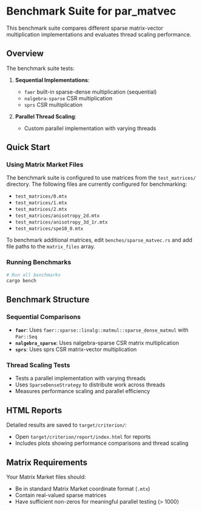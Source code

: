 # Benchmark Suite for par_matvec

This benchmark suite compares different sparse matrix-vector multiplication implementations and evaluates thread scaling performance.

## Overview

The benchmark suite tests:

1. **Sequential Implementations**:
   - `faer` built-in sparse-dense multiplication (sequential)
   - `nalgebra-sparse` CSR multiplication
   - `sprs` CSR multiplication

2. **Parallel Thread Scaling**:
   - Custom parallel implementation with varying threads

## Quick Start

### Using Matrix Market Files

The benchmark suite is configured to use matrices from the `test_matrices/` directory. The following files are currently configured for benchmarking:
- `test_matrices/0.mtx`
- `test_matrices/1.mtx`
- `test_matrices/2.mtx` 
- `test_matrices/anisotropy_2d.mtx`
- `test_matrices/anisotropy_3d_1r.mtx`
- `test_matrices/spe10_0.mtx`

To benchmark additional matrices, edit `benches/sparse_matvec.rs` and add file paths to the `matrix_files` array.

### Running Benchmarks

```bash
# Run all benchmarks
cargo bench
```

## Benchmark Structure

### Sequential Comparisons
- **`faer`**: Uses `faer::sparse::linalg::matmul::sparse_dense_matmul` with `Par::Seq`
- **`nalgebra_sparse`**: Uses nalgebra-sparse CSR matrix multiplication
- **`sprs`**: Uses sprs CSR matrix-vector multiplication

### Thread Scaling Tests
- Tests a parallel implementation with varying threads
- Uses `SparseDenseStrategy` to distribute work across threads
- Measures performance scaling and parallel efficiency

## HTML Reports
Detailed results are saved to `target/criterion/`:
- Open `target/criterion/report/index.html` for reports
- Includes plots showing performance comparisons and thread scaling

## Matrix Requirements

Your Matrix Market files should:
- Be in standard Matrix Market coordinate format (`.mtx`)
- Contain real-valued sparse matrices
- Have sufficient non-zeros for meaningful parallel testing (> 1000)
